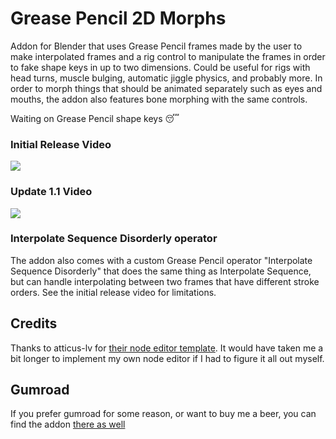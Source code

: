 # Grease Pencil 2D Morphs
Addon for Blender that uses Grease Pencil frames made by the user to make interpolated frames and a rig control to manipulate the frames in order to fake shape keys in up to two dimensions. Could be useful for rigs with head turns, muscle bulging, automatic jiggle physics, and probably more. In order to morph things that should be animated separately such as eyes and mouths, the addon also features bone morphing with the same controls.

Waiting on Grease Pencil shape keys 😴
### Initial Release Video
[![](https://markdown-videos.vercel.app/youtube/sTh96dmcoSk)](https://youtu.be/sTh96dmcoSk)
### Update 1.1 Video
[![](https://markdown-videos.vercel.app/youtube/NDgR_nXWbL0)](https://youtu.be/NDgR_nXWbL0)

### Interpolate Sequence Disorderly operator
The addon also comes with a custom Grease Pencil operator "Interpolate Sequence Disorderly" that does the same thing as Interpolate Sequence, but can handle interpolating between two frames that have different stroke orders. See the initial release video for limitations.

## Credits
Thanks to atticus-lv for [their node editor template](https://github.com/atticus-lv/simple_node_tree). It would have taken me a bit longer to implement my own node editor if I had to figure it all out myself.

## Gumroad
If you prefer gumroad for some reason, or want to buy me a beer, you can find the addon [there as well](https://mattthoresen.gumroad.com/l/GP2DMorphs)
